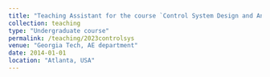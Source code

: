 ```yaml
---
title: "Teaching Assistant for the course `Control System Design and Analysis'"
collection: teaching
type: "Undergraduate course"
permalink: /teaching/2023controlsys
venue: "Georgia Tech, AE department"
date: 2014-01-01
location: "Atlanta, USA"
---
```

